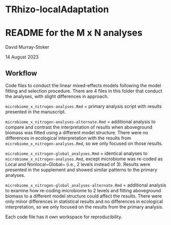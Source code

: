 # TRhizo-localAdaptation


README for the M x N analyses
================
David Murray-Stoker

14 August 2023



## Workflow

Code files to conduct the linear mixed-effects models following the model fitting and selection procedure. There are 4 files in this folder that conduct the analyses, with slight differences in approach.

`microbiome_x_nitrogen-analyses.Rmd` = primary analysis script with results presented in the manuscript.

`microbiome_x_nitrogen-analyses-alternate.Rmd` = additional analysis to compare and contrast the interpretation of results when aboveground biomass was fitted using a different model structure. There were no differences in ecological interpretation with the results from `microbiome_x_nitrogen-analyses.Rmd`, so we only focused on those results.

`microbiome_x_nitrogen-global_analyses.Rmd` = identical analyses to `microbiome_x_nitrogen-analyses.Rmd`, except microbiome was re-coded as Local and Nonlocal~Global~ (i.e., 2 levels instead of 3). Results were presented in the supplement and showed similar patterns to the primary analyses.

`microbiome_x_nitrogen-global_analyses-alternate.Rmd` = additional analysis to examine how re-coding microbiome to 2 levels and fitting aboveground biomass to a different model structure could affect the results. There were only minor differences in statistical results and no differences in ecological interpretation, so we only focused on the results from the primary analysis.


Each code file has it own workspace for reproducibility.
